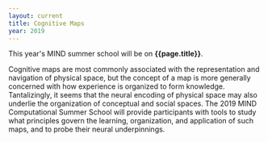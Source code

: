 ```yaml
---
layout: current
title: Cognitive Maps
year: 2019
---
```


This year's MIND summer school will be on **{{page.title}}**.

Cognitive maps are most commonly associated with the representation and navigation of physical space, but the concept of a map is more generally concerned with how experience is organized to form knowledge. Tantalizingly, it seems that the neural encoding of physical space may also underlie the organization of conceptual and social spaces. The 2019 MIND Computational Summer School will provide participants with tools to study what principles govern the learning, organization, and application of such maps, and to probe their neural underpinnings.
